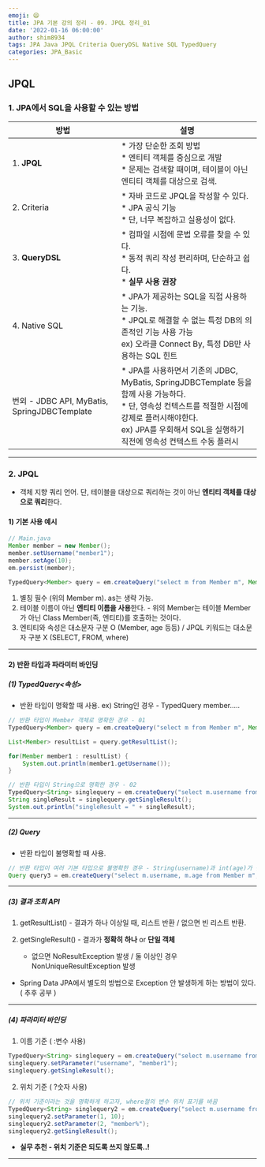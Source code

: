 ```yaml
---
emoji: 😄
title: JPA 기본 강의 정리 - 09. JPQL 정리_01
date: '2022-01-16 06:00:00'
author: shim8934
tags: JPA Java JPQL Criteria QueryDSL Native SQL TypedQuery
categories: JPA_Basic
---
```

## JPQL

### 1. JPA에서 SQL을 사용할 수 있는 방법

| 방법                                         | 설명                                                         |
| -------------------------------------------- | ------------------------------------------------------------ |
| 1. **JPQL**                                  | * 가장 단순한 조회 방법<br />* 엔티티 객체를 중심으로 개발<br />* 문제는 검색할 때이며, 테이블이 아닌 엔티티 객체를 대상으로 검색. |
| 2. Criteria                                  | * 자바 코드로 JPQL을 작성할 수 있다.<br />* JPA 공식 기능<br />* 단, 너무 복잡하고 실용성이 없다. |
| 3. **QueryDSL**                              | * 컴파일 시점에 문법 오류를 찾을 수 있다.<br />* 동적 쿼리 작성 편리하며, 단순하고 쉽다.<br />* <b>실무 사용 권장</b> |
| 4. Native SQL                                | * JPA가 제공하는 SQL을 직접 사용하는 기능.<br />* JPQL로 해결할 수 없는 특정 DB의 의존적인 기능 사용 가능<br />  ex) 오라클 Connect By, 특정 DB만 사용하는 SQL 힌트 |
| 번외 - JDBC API, MyBatis, SpringJDBCTemplate | * JPA를 사용하면서 기존의 JDBC, MyBatis, SpringJDBCTemplate 등을 함께 사용 가능하다.<br />* 단, 영속성 컨텍스트를 적절한 시점에 강제로 플러시해야한다.<br />  ex) JPA를 우회해서 SQL을 실행하기 직전에 영속성 컨텍스트 수동 플러시 |

---

### 2. JPQL

* 객체 지향 쿼리 언어. 단, 테이블을 대상으로 쿼리하는 것이 아닌 **엔티티 객체를 대상으로 쿼리**한다.

#### 1) 기본 사용 예시

```java
// Main.java
Member member = new Member();
member.setUsername("member1");
member.setAge(10);
em.persist(member);

TypedQuery<Member> query = em.createQuery("select m from Member m", Member.class);
```

1. 별칭 필수 (위의 Member m). as는 생략 가능.
2. 테이블 이름이 아닌 **엔티티 이름을 사용**한다. - 위의 Member는 테이블 Member가 아닌 Class Member(즉, 엔티티)를 호출하는 것이다.
3. 엔티티와 속성은 대소문자 구분 O (Member, age 등등)  /  JPQL 키워드는 대소문자 구분 X (SELECT, FROM, where)

---

#### 2) 반환 타입과 파라미터 바인딩

##### (1) TypedQuery<속성>

* 반환 타입이 명확할 때 사용. ex) String인 경우 - TypedQuery<String> member.....

```java
// 반환 타입이 Member 객체로 명확한 경우 - 01
TypedQuery<Member> query = em.createQuery("select m from Member m", Member.class);

List<Member> resultList = query.getResultList();

for(Member member1 : resultList) {
    System.out.println(member1.getUsername());
}

// 반환 타입이 String으로 명확한 경우 - 02
TypedQuery<String> singlequery = em.createQuery("select m.username from Member m where m.username = 'kim'", String.class);
String singleResult = singlequery.getSingleResult();
System.out.println("singleResult = " + singleResult);

```

---

##### (2) Query

* 반환 타입이 불명확할 때 사용.

```java
// 반환 타입이 여러 기본 타입으로 불명확한 경우 - String(username)과 int(age)가 같이 반환되는 경우.
Query query3 = em.createQuery("select m.username, m.age from Member m", Member.class);
```

---

##### (3) 결과 조회 API

1) getResultList() - 결과가 하나 이상일 때, 리스트 반환  /  없으면 빈 리스트 반환.

2) getSingleResult() - 결과가 **정확히 하나** or **단일 객체**
   	* 없으면 NoResultException 발생  /  둘 이상인 경우 NonUniqueResultException 발생

* Spring Data JPA에서 별도의 방법으로 Exception 안 발생하게 하는 방법이 있다. ( 추후 공부 )

---

##### (4) 파라미터 바인딩

1. 이름 기준 ( :변수 사용)

```java
TypedQuery<String> singlequery = em.createQuery("select m.username from Member m where m.username = :username", String.class);
singlequery.setParameter("username", "member1");
singlequery.getSingleResult();
```

2. 위치 기준 ( ?숫자 사용)

```java
// 위치 기준이라는 것을 명확하게 하고자, where절의 변수 위치 표기를 바꿈
TypedQuery<String> singlequery2 = em.createQuery("select m.username from Member m where m.username = ?2 and m.age = ?1", String.class);
singlequery2.setParameter(1, 10);
singlequery2.setParameter(2, "member%");
singlequery2.getSingleResult();
```

* **실무 추천 - 위치 기준은 되도록 쓰지 않도록..!**

---

```toc

```